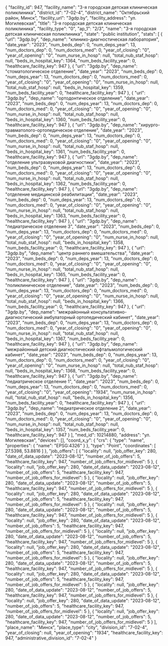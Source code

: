 {
    "facility_id": 947,
    "facility_name": "3-я городская детская клиническая поликлиника",
    "district_id": "7-02-4",
    "district_name": "Октябрьский район, Минск",
    "facility_url": "3gdp.by",
    "facility_address": "ул. Могилевская",
    "title": "3-я городская детская клиническая поликлиника",
    "facility_type": "0",
    "ap_1": "2\/3",
    "name": "3-я городская детская клиническая поликлиника",
    "state": "public institution",
    "stats": [
        {
            "url": "3gdp.by",
            "dep_name": "клинико-диагностическая лаборатория",
            "date_year": "2023",
            "num_beds_dep": 0,
            "num_deps_year": 13,
            "num_doctors_dep": 0,
            "num_doctors_med": 0,
            "year_of_closing": "0",
            "year_of_opening": "0",
            "num_nurse_in_hosp": null,
            "total_nub_staf_hosp": null,
            "beds_in_hospital_key": 1364,
            "num_beds_facility_year": 0,
            "healthcare_facility_key": 947
        },
        {
            "url": "3gdp.by",
            "dep_name": "стоматологическое отделение",
            "date_year": "2023",
            "num_beds_dep": 0,
            "num_deps_year": 13,
            "num_doctors_dep": 0,
            "num_doctors_med": 0,
            "year_of_closing": "0",
            "year_of_opening": "0",
            "num_nurse_in_hosp": null,
            "total_nub_staf_hosp": null,
            "beds_in_hospital_key": 1359,
            "num_beds_facility_year": 0,
            "healthcare_facility_key": 947
        },
        {
            "url": "3gdp.by",
            "dep_name": "ортодонтическое отделение",
            "date_year": "2023",
            "num_beds_dep": 0,
            "num_deps_year": 13,
            "num_doctors_dep": 0,
            "num_doctors_med": 0,
            "year_of_closing": "0",
            "year_of_opening": "0",
            "num_nurse_in_hosp": null,
            "total_nub_staf_hosp": null,
            "beds_in_hospital_key": 1360,
            "num_beds_facility_year": 0,
            "healthcare_facility_key": 947
        },
        {
            "url": "3gdp.by",
            "dep_name": "хирурго-травматолого-ортопедическое отделение",
            "date_year": "2023",
            "num_beds_dep": 0,
            "num_deps_year": 13,
            "num_doctors_dep": 0,
            "num_doctors_med": 0,
            "year_of_closing": "0",
            "year_of_opening": "0",
            "num_nurse_in_hosp": null,
            "total_nub_staf_hosp": null,
            "beds_in_hospital_key": 1361,
            "num_beds_facility_year": 0,
            "healthcare_facility_key": 947
        },
        {
            "url": "3gdp.by",
            "dep_name": "отделение ультразвуковой диагностики",
            "date_year": "2023",
            "num_beds_dep": 0,
            "num_deps_year": 13,
            "num_doctors_dep": 0,
            "num_doctors_med": 0,
            "year_of_closing": "0",
            "year_of_opening": "0",
            "num_nurse_in_hosp": null,
            "total_nub_staf_hosp": null,
            "beds_in_hospital_key": 1362,
            "num_beds_facility_year": 0,
            "healthcare_facility_key": 947
        },
        {
            "url": "3gdp.by",
            "dep_name": "отделение медицинской реабилитации",
            "date_year": "2023",
            "num_beds_dep": 0,
            "num_deps_year": 13,
            "num_doctors_dep": 0,
            "num_doctors_med": 0,
            "year_of_closing": "0",
            "year_of_opening": "0",
            "num_nurse_in_hosp": null,
            "total_nub_staf_hosp": null,
            "beds_in_hospital_key": 1363,
            "num_beds_facility_year": 0,
            "healthcare_facility_key": 947
        },
        {
            "url": "3gdp.by",
            "dep_name": "педиатрическое отделение 3",
            "date_year": "2023",
            "num_beds_dep": 0,
            "num_deps_year": 13,
            "num_doctors_dep": 0,
            "num_doctors_med": 0,
            "year_of_closing": "0",
            "year_of_opening": "0",
            "num_nurse_in_hosp": null,
            "total_nub_staf_hosp": null,
            "beds_in_hospital_key": 1358,
            "num_beds_facility_year": 0,
            "healthcare_facility_key": 947
        },
        {
            "url": "3gdp.by",
            "dep_name": "центр раннего вмешательства",
            "date_year": "2023",
            "num_beds_dep": 0,
            "num_deps_year": 13,
            "num_doctors_dep": 0,
            "num_doctors_med": 0,
            "year_of_closing": "0",
            "year_of_opening": "0",
            "num_nurse_in_hosp": null,
            "total_nub_staf_hosp": null,
            "beds_in_hospital_key": 1365,
            "num_beds_facility_year": 0,
            "healthcare_facility_key": 947
        },
        {
            "url": "3gdp.by",
            "dep_name": "поликлиническое отделение",
            "date_year": "2023",
            "num_beds_dep": 0,
            "num_deps_year": 13,
            "num_doctors_dep": 0,
            "num_doctors_med": 0,
            "year_of_closing": "0",
            "year_of_opening": "0",
            "num_nurse_in_hosp": null,
            "total_nub_staf_hosp": null,
            "beds_in_hospital_key": 1366,
            "num_beds_facility_year": 0,
            "healthcare_facility_key": 947
        },
        {
            "url": "3gdp.by",
            "dep_name": "межрайонный консультативно-диагностический амбулаторный ортопедический кабинет",
            "date_year": "2023",
            "num_beds_dep": 0,
            "num_deps_year": 13,
            "num_doctors_dep": 0,
            "num_doctors_med": 0,
            "year_of_closing": "0",
            "year_of_opening": "0",
            "num_nurse_in_hosp": null,
            "total_nub_staf_hosp": null,
            "beds_in_hospital_key": 1367,
            "num_beds_facility_year": 0,
            "healthcare_facility_key": 947
        },
        {
            "url": "3gdp.by",
            "dep_name": "межрайонный детский диагностический офтальмологический кабинет",
            "date_year": "2023",
            "num_beds_dep": 0,
            "num_deps_year": 13,
            "num_doctors_dep": 0,
            "num_doctors_med": 0,
            "year_of_closing": "0",
            "year_of_opening": "0",
            "num_nurse_in_hosp": null,
            "total_nub_staf_hosp": null,
            "beds_in_hospital_key": 1368,
            "num_beds_facility_year": 0,
            "healthcare_facility_key": 947
        },
        {
            "url": "3gdp.by",
            "dep_name": "педиатрическое отделение 1",
            "date_year": "2023",
            "num_beds_dep": 0,
            "num_deps_year": 13,
            "num_doctors_dep": 0,
            "num_doctors_med": 0,
            "year_of_closing": "0",
            "year_of_opening": "1934",
            "num_nurse_in_hosp": null,
            "total_nub_staf_hosp": null,
            "beds_in_hospital_key": 1356,
            "num_beds_facility_year": 0,
            "healthcare_facility_key": 947
        },
        {
            "url": "3gdp.by",
            "dep_name": "педиатрическое отделение 2",
            "date_year": "2023",
            "num_beds_dep": 0,
            "num_deps_year": 13,
            "num_doctors_dep": 0,
            "num_doctors_med": 0,
            "year_of_closing": "0",
            "year_of_opening": "0",
            "num_nurse_in_hosp": null,
            "total_nub_staf_hosp": null,
            "beds_in_hospital_key": 1357,
            "num_beds_facility_year": 0,
            "healthcare_facility_key": 947
        }
    ],
    "med_id": 10214880,
    "address": "ул. Могилевская",
    "devices": [],
    "coord_x_y": {
        "crs": {
            "type": "name",
            "properties": {
                "name": "EPSG:4326"
            }
        },
        "type": "Point",
        "coordinates": [
            27.5398,
            53.8816
        ]
    },
    "job_offers": [
        {
            "locality": null,
            "job_offer_key": 280,
            "date_of_data_update": "2023-08-12",
            "number_of_job_offers": 5,
            "healthcare_facility_key": 947,
            "number_of_job_offers_for_midlevel": 5
        },
        {
            "locality": null,
            "job_offer_key": 280,
            "date_of_data_update": "2023-08-12",
            "number_of_job_offers": 5,
            "healthcare_facility_key": 947,
            "number_of_job_offers_for_midlevel": 5
        },
        {
            "locality": null,
            "job_offer_key": 280,
            "date_of_data_update": "2023-08-12",
            "number_of_job_offers": 5,
            "healthcare_facility_key": 947,
            "number_of_job_offers_for_midlevel": 5
        },
        {
            "locality": null,
            "job_offer_key": 280,
            "date_of_data_update": "2023-08-12",
            "number_of_job_offers": 5,
            "healthcare_facility_key": 947,
            "number_of_job_offers_for_midlevel": 5
        },
        {
            "locality": null,
            "job_offer_key": 280,
            "date_of_data_update": "2023-08-12",
            "number_of_job_offers": 5,
            "healthcare_facility_key": 947,
            "number_of_job_offers_for_midlevel": 5
        },
        {
            "locality": null,
            "job_offer_key": 280,
            "date_of_data_update": "2023-08-12",
            "number_of_job_offers": 5,
            "healthcare_facility_key": 947,
            "number_of_job_offers_for_midlevel": 5
        },
        {
            "locality": null,
            "job_offer_key": 280,
            "date_of_data_update": "2023-08-12",
            "number_of_job_offers": 5,
            "healthcare_facility_key": 947,
            "number_of_job_offers_for_midlevel": 5
        },
        {
            "locality": null,
            "job_offer_key": 280,
            "date_of_data_update": "2023-08-12",
            "number_of_job_offers": 5,
            "healthcare_facility_key": 947,
            "number_of_job_offers_for_midlevel": 5
        },
        {
            "locality": null,
            "job_offer_key": 280,
            "date_of_data_update": "2023-08-12",
            "number_of_job_offers": 5,
            "healthcare_facility_key": 947,
            "number_of_job_offers_for_midlevel": 5
        },
        {
            "locality": null,
            "job_offer_key": 280,
            "date_of_data_update": "2023-08-12",
            "number_of_job_offers": 5,
            "healthcare_facility_key": 947,
            "number_of_job_offers_for_midlevel": 5
        },
        {
            "locality": null,
            "job_offer_key": 280,
            "date_of_data_update": "2023-08-12",
            "number_of_job_offers": 5,
            "healthcare_facility_key": 947,
            "number_of_job_offers_for_midlevel": 5
        },
        {
            "locality": null,
            "job_offer_key": 280,
            "date_of_data_update": "2023-08-12",
            "number_of_job_offers": 5,
            "healthcare_facility_key": 947,
            "number_of_job_offers_for_midlevel": 5
        },
        {
            "locality": null,
            "job_offer_key": 280,
            "date_of_data_update": "2023-08-12",
            "number_of_job_offers": 5,
            "healthcare_facility_key": 947,
            "number_of_job_offers_for_midlevel": 5
        }
    ],
    "place_name": "Минск",
    "place_type": "city",
    "division_id": "7-02-4",
    "year_of_closing": null,
    "year_of_opening": "1934",
    "healthcare_facility_key": 947,
    "administrative_division_id": "7-02-4"
}